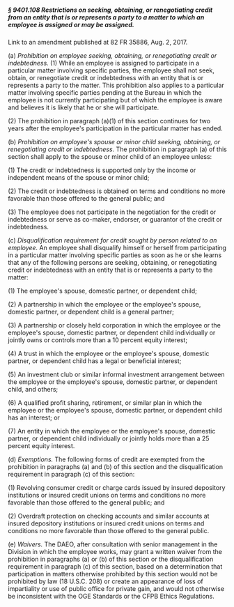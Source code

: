 ##### § 9401.108 Restrictions on seeking, obtaining, or renegotiating credit from an entity that is or represents a party to a matter to which an employee is assigned or may be assigned. #####

Link to an amendment published at 82 FR 35886, Aug. 2, 2017.

(a) *Prohibition on employee seeking, obtaining, or renegotiating credit or indebtedness.* (1) While an employee is assigned to participate in a particular matter involving specific parties, the employee shall not seek, obtain, or renegotiate credit or indebtedness with an entity that is or represents a party to the matter. This prohibition also applies to a particular matter involving specific parties pending at the Bureau in which the employee is not currently participating but of which the employee is aware and believes it is likely that he or she will participate.

(2) The prohibition in paragraph (a)(1) of this section continues for two years after the employee's participation in the particular matter has ended.

(b) *Prohibition on employee's spouse or minor child seeking, obtaining, or renegotiating credit or indebtedness.* The prohibition in paragraph (a) of this section shall apply to the spouse or minor child of an employee unless:

(1) The credit or indebtedness is supported only by the income or independent means of the spouse or minor child;

(2) The credit or indebtedness is obtained on terms and conditions no more favorable than those offered to the general public; and

(3) The employee does not participate in the negotiation for the credit or indebtedness or serve as co-maker, endorser, or guarantor of the credit or indebtedness.

(c) *Disqualification requirement for credit sought by person related to an employee.* An employee shall disqualify himself or herself from participating in a particular matter involving specific parties as soon as he or she learns that any of the following persons are seeking, obtaining, or renegotiating credit or indebtedness with an entity that is or represents a party to the matter:

(1) The employee's spouse, domestic partner, or dependent child;

(2) A partnership in which the employee or the employee's spouse, domestic partner, or dependent child is a general partner;

(3) A partnership or closely held corporation in which the employee or the employee's spouse, domestic partner, or dependent child individually or jointly owns or controls more than a 10 percent equity interest;

(4) A trust in which the employee or the employee's spouse, domestic partner, or dependent child has a legal or beneficial interest;

(5) An investment club or similar informal investment arrangement between the employee or the employee's spouse, domestic partner, or dependent child, and others;

(6) A qualified profit sharing, retirement, or similar plan in which the employee or the employee's spouse, domestic partner, or dependent child has an interest; or

(7) An entity in which the employee or the employee's spouse, domestic partner, or dependent child individually or jointly holds more than a 25 percent equity interest.

(d) *Exemptions.* The following forms of credit are exempted from the prohibition in paragraphs (a) and (b) of this section and the disqualification requirement in paragraph (c) of this section:

(1) Revolving consumer credit or charge cards issued by insured depository institutions or insured credit unions on terms and conditions no more favorable than those offered to the general public; and

(2) Overdraft protection on checking accounts and similar accounts at insured depository institutions or insured credit unions on terms and conditions no more favorable than those offered to the general public.

(e) *Waivers.* The DAEO, after consultation with senior management in the Division in which the employee works, may grant a written waiver from the prohibition in paragraphs (a) or (b) of this section or the disqualification requirement in paragraph (c) of this section, based on a determination that participation in matters otherwise prohibited by this section would not be prohibited by law (18 U.S.C. 208) or create an appearance of loss of impartiality or use of public office for private gain, and would not otherwise be inconsistent with the OGE Standards or the CFPB Ethics Regulations.